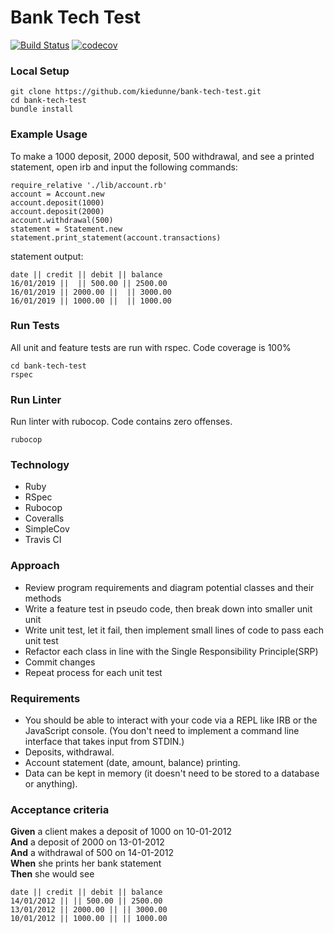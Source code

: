 Bank Tech Test
=================
[![Build Status](https://travis-ci.org/kiedunne/bank-tech-test.svg?branch=master)](https://travis-ci.org/kiedunne/bank-tech-test)
[![codecov](https://codecov.io/gh/kiedunne/bank-tech-test/branch/master/graph/badge.svg)](https://codecov.io/gh/kiedunne/bank-tech-test)


### Local Setup

```
git clone https://github.com/kiedunne/bank-tech-test.git
cd bank-tech-test
bundle install
```

### Example Usage

To make a 1000 deposit, 2000 deposit, 500 withdrawal, and see a printed statement, open irb and input the following commands:

```
require_relative './lib/account.rb'
account = Account.new
account.deposit(1000)
account.deposit(2000)
account.withdrawal(500)
statement = Statement.new
statement.print_statement(account.transactions)
```
statement output:
```
date || credit || debit || balance
16/01/2019 ||  || 500.00 || 2500.00
16/01/2019 || 2000.00 ||  || 3000.00
16/01/2019 || 1000.00 ||  || 1000.00
```

### Run Tests

All unit and feature tests are run with rspec. Code coverage is 100%
```
cd bank-tech-test
rspec
```

### Run Linter

Run linter with rubocop. Code contains zero offenses.
```
rubocop
```

### Technology

* Ruby
* RSpec
* Rubocop
* Coveralls
* SimpleCov
* Travis CI

### Approach

* Review program requirements and diagram potential classes and their methods
* Write a feature test in pseudo code, then break down into smaller unit unit
* Write unit test, let it fail, then implement small lines of code to pass each unit test
* Refactor each class in line with the Single Responsibility Principle(SRP)
* Commit changes
* Repeat process for each unit test

### Requirements

* You should be able to interact with your code via a REPL like IRB or the JavaScript console.  (You don't need to implement a command line interface that takes input from STDIN.)
* Deposits, withdrawal.
* Account statement (date, amount, balance) printing.
* Data can be kept in memory (it doesn't need to be stored to a database or anything).

### Acceptance criteria

**Given** a client makes a deposit of 1000 on 10-01-2012  
**And** a deposit of 2000 on 13-01-2012  
**And** a withdrawal of 500 on 14-01-2012  
**When** she prints her bank statement  
**Then** she would see

```
date || credit || debit || balance
14/01/2012 || || 500.00 || 2500.00
13/01/2012 || 2000.00 || || 3000.00
10/01/2012 || 1000.00 || || 1000.00
```
